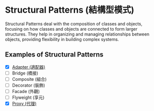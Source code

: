 # Structural Patterns (結構型模式)

Structural Patterns deal with the composition of classes and objects, focusing on how classes and objects are connected to form larger structures. They help in organizing and managing relationships between objects, providing flexibility in building complex systems.

## Examples of Structural Patterns

- [x] [Adapter (適配器)](./Adapter/README.md)
- [ ] Bridge (橋接)
- [ ] Composite (組合)
- [ ] Decorator (裝飾)
- [ ] Facade (外觀)
- [ ] Flyweight (享元)
- [x] [Proxy (代理)](./Proxy/README.md)
